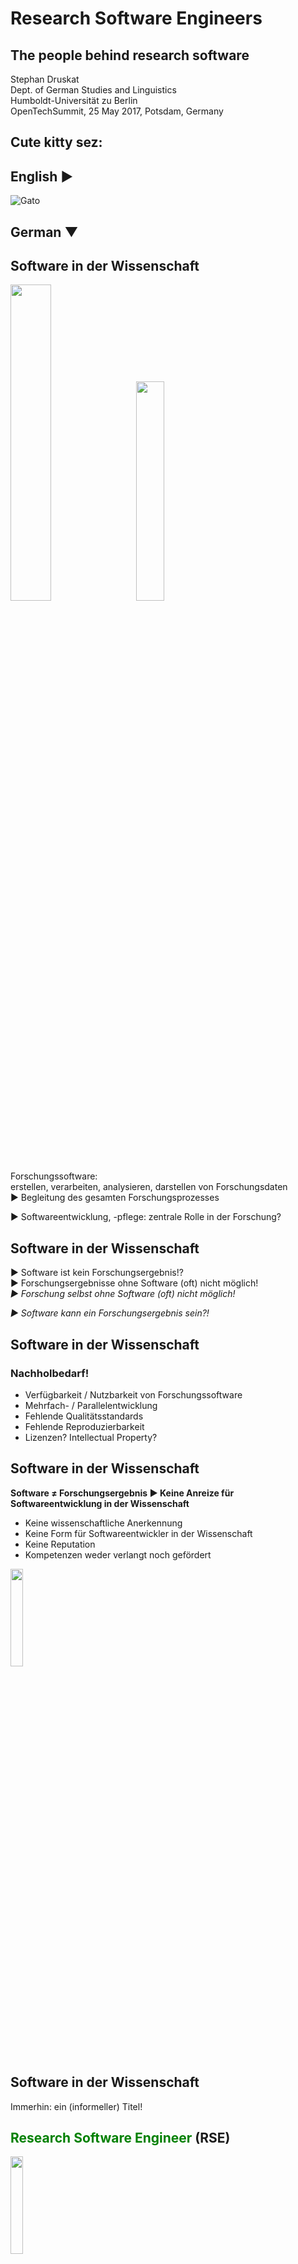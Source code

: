 # Research Software Engineers

## The people behind research software 

Stephan Druskat  
Dept. of German Studies and Linguistics  
Humboldt-Universität zu Berlin  
OpenTechSummit, 25 May 2017, Potsdam, Germany




## Cute kitty sez:  

## English ▶

![Gato](./img/gif.gif)

## German ▼


## Software in der Wissenschaft

<img src="./img/software-world.png" style="border:0; background-color:transparent; width: 36%; height: auto;">&#160;&#160;&#160;&#160;
<img src="./img/software-science.png" style="border:0; background-color:transparent; width: 30%; height: auto;" class="fragment">

Forschungssoftware:  
erstellen, verarbeiten, analysieren, darstellen von Forschungsdaten  
▶ Begleitung des gesamten Forschungsprozesses
<!-- .element class="fragment" -->

▶ Softwareentwicklung, -pflege: zentrale Rolle in der Forschung?
<!-- .element class="fragment" -->


## Software in der Wissenschaft

▶ Software ist kein Forschungsergebnis!?  
▶ Forschungsergebnisse ohne Software (oft) nicht möglich!  
*▶ Forschung selbst ohne Software (oft) nicht möglich!*  
<!-- .element class="fragment" -->
*▶ Software kann ein Forschungsergebnis sein?!*  
<!-- .element class="fragment" -->


## Software in der Wissenschaft

### Nachholbedarf!

- Verfügbarkeit / Nutzbarkeit von Forschungssoftware
- Mehrfach- / Parallelentwicklung
- Fehlende Qualitätsstandards
- Fehlende Reproduzierbarkeit
- Lizenzen? Intellectual Property?


## Software in der Wissenschaft

**Software ≠ Forschungsergebnis ▶ Keine Anreize für Softwareentwicklung in der Wissenschaft**

- Keine wissenschaftliche Anerkennung
- Keine Form für Softwareentwickler in der Wissenschaft
- Keine Reputation
- Kompetenzen weder verlangt noch gefördert

<img src="./img/angry.png" style="border:0; background-color:transparent; width: 20%; height: auto;" class="fragment">


## Software in der Wissenschaft

Immerhin: ein (informeller) Titel!

## <span style="color:green;">Research Software Engineer</span> (RSE)

<img src="./img/unicorn.png" style="border:0; background-color:transparent; width: 20%; height: auto;">


## Research Software Engineers?

Bekannte Merkmale:

- angestellt, um Software für die Forschung entwickeln;
- verbringen wesentliche mehr Arbeitszeit mit Softwareentwicklung als mit anderer Forschung;
- sitzen auf PostDoc-Stellen, obwohl sie Software entwickeln;
- kümmern sich "um den Computerkram der Forschungsgruppe";
- sind keine Ko-Autoren bei Veröffentlichungen die auf ihrer Software beruhen;
- haben keine Maße für das Vorantreiben ihrer Karriere;

<img src="./img/nerd.png" style="border:0; background-color:transparent; width: 20%; height: auto;">


## Research Software Engineers!

<img src="./img/ssi.jpg" style="border:0; background-color:transparent; width: auto; height: 400px;">
<img src="./img/barista.png" style="border:0; background-color:transparent; width: auto; height: 400px;">


## RSE-Initiativen

### UKRSE Association (2013)

### de-RSE (2016)

(16. September 2016: github.com/DE-RSE/www commit 4871e6740a678ddd9ba51db5e67cd6ea235cb9b2)


## de-RSE - Mitmachen!

- Interessenvertretung aller RSEs in Deutschland
- Herausforderungen aus regionaler Perspektive angehen
- Ein Forum bieten
- Alle RSEs sind willkommen!
	- Diskutieren
	- Lösungen entwickeln
	- Sich austauschen


## Danke!

### [de-rse.org](http://de-rse.org) (+ [Blog](http://www.de-rse.org/de/blog.html))

### [liste@de-RSE.org](mailto:liste@de-RSE.org)

### [de-rse.slack.com](https://de-rse.slack.com)

stephan.druskat@hu-berlin.de  
[@sdruskat](https://twitter.com/stdruskat)  
[Onlineversion](http://sdruskat.github.io/de-rse-ots-2017/)

<img src="./img/qrcode.png" style="border:0; background-color:transparent; width: auto; height: 200px;">


- http://de-rse.org
- http://rse.ac.uk
- https://www.software.ac.uk/blog/2016-11-17-not-so-brief-history-research-software-engineers
- http://digital-research-2012.oerc.ox.ac.uk/papers/the-research-software-engineer
- https://www.software.ac.uk/blog/2017-04-27-barista-mindset-how-treat-coding-craft
- "Nerd": Wikipedia user MGA73bot2 (CC-BY-SA-3.0)
- "Angry face": Wikipedia user Itsmefor3 (CC-BY-SA-4.0)
- "Better software better research": Software Sustainability Institute (CC-BY-NC-2.5)
- Blog Screenshot: Software Sustainability Institute (CC-BY-NC-2.5)
- Andere: CC0-1.0 



## Software in science

<img src="./img/software-world.png" style="border:0; background-color:transparent; width: 36%; height: auto;">&#160;&#160;&#160;&#160;
<img src="./img/software-science.png" style="border:0; background-color:transparent; width: 30%; height: auto;" class="fragment">

Resesarch software:  
Creation, processing, analysis, visualisation of research data  
▶ Along for the whole ride
<!-- .element class="fragment" -->

▶ Software development/maintenance: central role in research?
<!-- .element class="fragment" -->



## Software in science

▶ Software is not a research result!?  
▶ Research results (often) impossible without software!  
*▶ Research itself (often) impossible without software!*  
<!-- .element class="fragment" -->
*▶ Software can be a research result?!*  
<!-- .element class="fragment" -->



## Software in science

### A long way to go!

- Availability / usability of research software
- Multiplicate / parallel developments
- Lack of quality standards
- Lack of reproducibility
- Licenses? Intellectual property?



## Software in science

**Software ≠ Research result ▶ No incentives for software development in science**

- No academic recognition
- No defined place for software developers in science
- No reputation
- Competences neither sought nor promoted

<img src="./img/angry.png" style="border:0; background-color:transparent; width: 20%; height: auto;" class="fragment">



## Software in science

At least: an (informal) title!

## <span style="color:green;">Research Software Engineer</span> (RSE)

<img src="./img/unicorn.png" style="border:0; background-color:transparent; width: 20%; height: auto;">



## Research Software Engineers?

Potential properties:

- Employed to develop software for research;
- spends more time developing software than with other research;
- employed as PostDoc despite mostly developing software;
- "does computers for the research group";
- not a co-author on publications powered by software contributed to significantly;
- no metrics to progress academic career.

<img src="./img/nerd.png" style="border:0; background-color:transparent; width: 20%; height: auto;">



## Research Software Engineers!

<img src="./img/ssi.jpg" style="border:0; background-color:transparent; width: auto; height: 400px;">
<img src="./img/barista.png" style="border:0; background-color:transparent; width: auto; height: 400px;">



## RSE initiatives

### UKRSE Association (2013)

### de-RSE (2016)

(16 Sep 2016: github.com/DE-RSE/www commit 4871e6740a678ddd9ba51db5e67cd6ea235cb9b2)



## de-RSE - Join us!

- Represents the interests of all RSEs in Germany
- Tackles challenges from a regional perspective
- Provides a forum
- All RSEs welcome to
	- discuss
	- develop solutions
	- exchange with others



## Thanks!

### [de-rse.org](http://de-rse.org) (+ [Blog](http://www.de-rse.org/de/blog.html))

### [liste@de-RSE.org](mailto:liste@de-RSE.org)

### [de-rse.slack.com](https://de-rse.slack.com)

stephan.druskat@hu-berlin.de  
[@sdruskat](https://twitter.com/stdruskat)  
[Online version](http://sdruskat.github.io/de-rse-ots-2017/)

<img src="./img/qrcode.png" style="border:0; background-color:transparent; width: auto; height: 200px;">



- http://de-rse.org
- http://rse.ac.uk
- https://www.software.ac.uk/blog/2016-11-17-not-so-brief-history-research-software-engineers
- http://digital-research-2012.oerc.ox.ac.uk/papers/the-research-software-engineer
- https://www.software.ac.uk/blog/2017-04-27-barista-mindset-how-treat-coding-craft
- "Nerd": Wikipedia user MGA73bot2 (CC-BY-SA-3.0)
- "Angry face": Wikipedia user Itsmefor3 (CC-BY-SA-4.0)
- "Better software better research": Software Sustainability Institute (CC-BY-NC-2.5)
- Blog Screenshot: Software Sustainability Institute (CC-BY-NC-2.5)
- Others: CC0-1.0 
